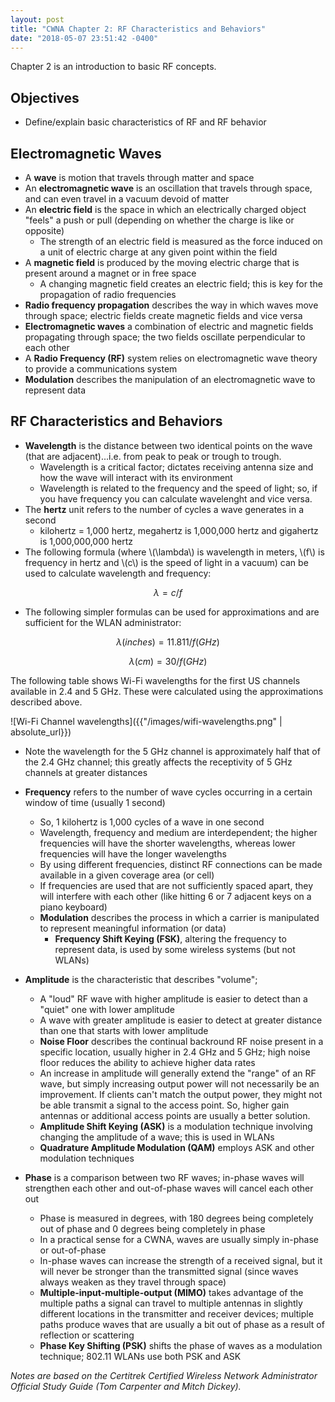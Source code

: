 ```yaml
---
layout: post
title: "CWNA Chapter 2: RF Characteristics and Behaviors"
date: "2018-05-07 23:51:42 -0400"
---
```


Chapter 2 is an introduction to basic RF concepts.

## Objectives

* Define/explain basic characteristics of RF and RF behavior

## Electromagnetic Waves

* A **wave** is motion that travels through matter and space
* An **electromagnetic wave** is an oscillation that travels through space, and can even travel in a vacuum devoid of matter
* An **electric field** is the space in which an electrically charged object "feels" a push or pull (depending on whether the charge is like or opposite)
  * The strength of an electric field is measured as the force induced on a unit of electric charge at any given point within the field
* A **magnetic field** is produced by the moving electric charge that is present around a magnet or in free space
  * A changing magnetic field creates an electric field; this is key for the propagation of radio frequencies
* **Radio frequency propagation** describes the way in which waves move through space; electric fields create magnetic fields and vice versa
* **Electromagnetic waves** a combination of electric and magnetic fields propagating through space; the two fields oscillate perpendicular to each other
* A **Radio Frequency (RF)** system relies on electromagnetic wave theory to provide a communications system
* **Modulation** describes the manipulation of an electromagnetic wave to represent data

## RF Characteristics and Behaviors

* **Wavelength** is the distance between two identical points on the wave (that are adjacent)...i.e. from peak to peak or trough to trough.
  * Wavelength is a critical factor; dictates receiving antenna size and how the wave will interact with its environment
  * Wavelength is related to the frequency and the speed of light; so, if you have frequency you can calculate wavelenght and vice versa.
* The **hertz** unit refers to the number of cycles a wave generates in a second
  * kilohertz = 1,000 hertz, megahertz is 1,000,000 hertz and gigahertz is 1,000,000,000 hertz
* The following formula (where \\(\lambda\\) is wavelength in meters, \\(f\\) is frequency in hertz and \\(c\\) is the speed of light in a vacuum) can be used to calculate wavelength and frequency:

$$\lambda = c/f$$

* The following simpler formulas can be used for approximations and are sufficient for the WLAN administrator:

$$\lambda (inches) = 11.811 / f (GHz)$$

$$\lambda (cm) = 30 / f (GHz)$$

The following table shows Wi-Fi wavelengths for the first US channels available in 2.4 and 5 GHz. These were calculated using the approximations described above.

![Wi-Fi Channel wavelengths]({{"/images/wifi-wavelengths.png" | absolute_url}})

* Note the wavelength for the 5 GHz channel is approximately half that of the 2.4 GHz channel; this greatly affects the receptivity of 5 GHz channels at greater distances

* **Frequency** refers to the number of wave cycles occurring in a certain window of time (usually 1 second)
  * So, 1 kilohertz is 1,000 cycles of a wave in one second
  * Wavelength, frequency and medium are interdependent; the higher frequencies will have the shorter wavelengths, whereas lower frequencies will have the longer wavelengths
  * By using different frequencies, distinct RF connections can be made available in a given coverage area (or cell)
  * If frequencies are used that are not sufficiently spaced apart, they will interfere with each other (like hitting 6 or 7 adjacent keys on a piano keyboard)
  * **Modulation** describes the process in which a carrier is manipulated to represent meaningful information (or data)
    * **Frequency Shift Keying (FSK)**, altering the frequency to represent data, is used by some wireless systems (but not WLANs)

* **Amplitude** is the characteristic that describes "volume";
    * A "loud" RF wave with higher amplitude is easier to detect than a "quiet" one with lower amplitude
    * A wave with greater amplitude is easier to detect at greater distance than one that starts with lower amplitude
    * **Noise Floor** describes the continual backround RF noise present in a specific location, usually higher in 2.4 GHz and 5 GHz; high noise floor reduces the ability to achieve higher data rates
    * An increase in amplitude will generally extend the "range" of an RF wave, but simply increasing output power will not necessarily be an improvement. If clients can't match the output power, they might not be able transmit a signal to the access point. So, higher gain antennas or additional access points are usually a better solution.
    * **Amplitude Shift Keying (ASK)** is a modulation technique involving changing the amplitude of a wave; this is used in WLANs
    * **Quadrature Amplitude Modulation (QAM)** employs ASK and other modulation techniques

* **Phase** is a comparison between two RF waves; in-phase waves will strengthen each other and out-of-phase waves will cancel each other out
  * Phase is measured in degrees, with 180 degrees being completely out of phase and 0 degrees being completely in phase
  * In a practical sense for a CWNA, waves are usually simply in-phase or out-of-phase
  * In-phase waves can increase the strength of a received signal, but it will never be stronger than the transmitted signal (since waves always weaken as they travel through space)
  * **Multiple-input-multiple-output (MIMO)** takes advantage of the multiple paths a signal can travel to multiple antennas in slightly different locations in the transmitter and receiver devices; multiple paths produce waves that are usually a bit out of phase as a result of reflection or scattering
  * **Phase Key Shifting (PSK)** shifts the phase of waves as a modulation technique; 802.11 WLANs use both PSK and ASK
  


_Notes are based on the Certitrek Certified Wireless Network Administrator Official Study Guide (Tom Carpenter and Mitch Dickey)._
